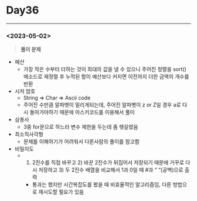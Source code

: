 # Day36

---

### <2023-05-02>

> ********************풀이 문제********************
>
- 예산
    - 가장 작은 수부터 더하는 것이 최대의 값을 낼 수 있으니 주어진 정렬을 sort() 메소드로 재정렬 후 누적된 합이 예산보다 커지면 이전까지 더한 금액의 개수를 반환
- 시저 암호
    - String ⇒ Char ⇒ Ascii code
    - 주어진 수만큼 알파벳이 밀리게되는데, 주어진 알파벳이 z or Z일 경우 a로 다시 돌아가야하기 때문에 아스키코드를 이용해서 풀이
- 삼총사
    - 3중 for문으로 하느라 변수 제한을 두는데 좀 헷갈렸음
- 최소직사각형
    - 문제를 이해하기가 어려워서 다른사람의 풀이를 참고함
- 비밀지도
    - 1) 2진수를 직접 바꾸고 2) 바꾼 2진수가 뒤집어서 저장되기 때문에 거꾸로 다시 저장하고 3) 두 2진수 배열을 비교해서 1과 0일 때 #과 “ “(공백)으로 출력
        - 통과는 했지만 시간복잡도를 봤을 때 비효율적인 알고리즘임, 다른 방법으로 재시도할 필요가 있음
